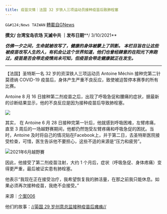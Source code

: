 ```yaml
---
title: 疫苗灾情｜法国 32 岁铁人三项运动员接种疫苗后致肺栓塞
---
```

`G&#124;News TAIWAN` [轉載自GNews](https://gnews.org/zh-hans/1570258/)

**撰文/ 台湾宝岛农场 天滅中共 ｜发布日期****/ 3/10/2021**

***仿佛一夕之间，生命就被改写了，健康的身体被蒙上了阴影。***
***本栏目旨在让这些被疫苗改写人生的人，有机会让这个世界知道，他们也曾经肆意的在阳光下奔跑过，疫苗是否会带走疫情尚未可知，但疫苗会带走健康就正在发生。***

* * *

【法国】圣特斯一名 32 岁的资深铁人三项运动员 Antoine Méchin 接种完第二针莫德纳 COVID-19 疫苗后，身体产生严重不良反应，致使被迫暂停本赛季的所有比赛。

Antoine 8 月 16 日接种第二剂疫苗之后，出现了呼吸急促和腰痛的症状，据最新的诊断结果显示，他的不良反应是因为接种疫苗后导致肺栓塞。

![](https://assets.gnews.org/wp-content/uploads/2021/10/Antoine.jpeg)

其实， 在 Antoine 6 月 28 日接种完第一针后，他就感到呼吸困难，左臂疼痛，直至 3 周后的一场越野赛期间，他都仍然饱受左臂疼痛和呼吸急促的困扰。当时，Antoine 及时将自己的情况贴在Facebook上，并于第二日，去圣特斯医院接受检查，可惜，医生告诉他不要担心，这些不适的来源是“压力和疲劳”。

![](https://assets.gnews.org/wp-content/uploads/2021/10/Antoine-Mechin-1.jpeg)2021年6月越野賽

因此，他接受了第二剂疫苗注射，大约 1 个月后，症状（呼吸急促、身体疼痛）变得更严重，最后被证实患有肺栓塞。

他表示“我现在正在接受治疗，我希望恢复我的肺活量，在那之前我只能休息。如果必须再次接种疫苗，我绝不会接受。”

来源｜[个案006](https://www.sudouest.fr/sport/course-pedestre/triathlon/le-triathlete-saintais-antoine-mechin-met-un-terme-a-sa-saison-et-ne-se-referait-pas-vacciner-si-c-etait-a-refaire-6234090.php)

他们的故事：[//英国 29 岁创意总监接种疫苗后瘫痪//](https://gnews.org/zh-hant/1568385/)
